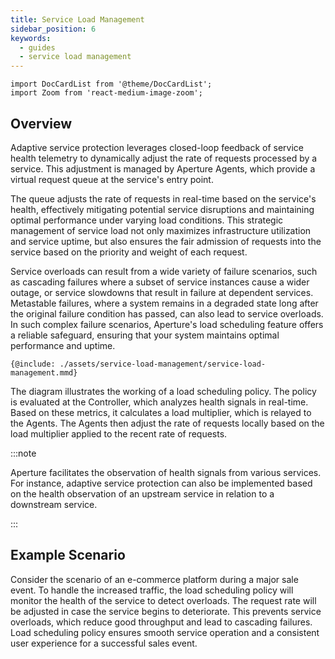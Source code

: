 ```yaml
---
title: Service Load Management
sidebar_position: 6
keywords:
  - guides
  - service load management
---
```


```mdx-code-block
import DocCardList from '@theme/DocCardList';
import Zoom from 'react-medium-image-zoom';
```

## Overview

Adaptive service protection leverages closed-loop feedback of service health
telemetry to dynamically adjust the rate of requests processed by a service.
This adjustment is managed by Aperture Agents, which provide a virtual request
queue at the service's entry point.

The queue adjusts the rate of requests in real-time based on the service's
health, effectively mitigating potential service disruptions and maintaining
optimal performance under varying load conditions. This strategic management of
service load not only maximizes infrastructure utilization and service uptime,
but also ensures the fair admission of requests into the service based on the
priority and weight of each request.

Service overloads can result from a wide variety of failure scenarios, such as
cascading failures where a subset of service instances cause a wider outage, or
service slowdowns that result in failure at dependent services. Metastable
failures, where a system remains in a degraded state long after the original
failure condition has passed, can also lead to service overloads. In such
complex failure scenarios, Aperture's load scheduling feature offers a reliable
safeguard, ensuring that your system maintains optimal performance and uptime.

<Zoom>

```mermaid
{@include: ./assets/service-load-management/service-load-management.mmd}
```

</Zoom>

The diagram illustrates the working of a load scheduling policy. The policy is
evaluated at the Controller, which analyzes health signals in real-time. Based
on these metrics, it calculates a load multiplier, which is relayed to the
Agents. The Agents then adjust the rate of requests locally based on the load
multiplier applied to the recent rate of requests.

:::note

Aperture facilitates the observation of health signals from various services.
For instance, adaptive service protection can also be implemented based on the
health observation of an upstream service in relation to a downstream service.

:::

## Example Scenario

Consider the scenario of an e-commerce platform during a major sale event. To
handle the increased traffic, the load scheduling policy will monitor the health
of the service to detect overloads. The request rate will be adjusted in case
the service begins to deteriorate. This prevents service overloads, which reduce
good throughput and lead to cascading failures. Load scheduling policy ensures
smooth service operation and a consistent user experience for a successful sales
event.

<DocCardList />
